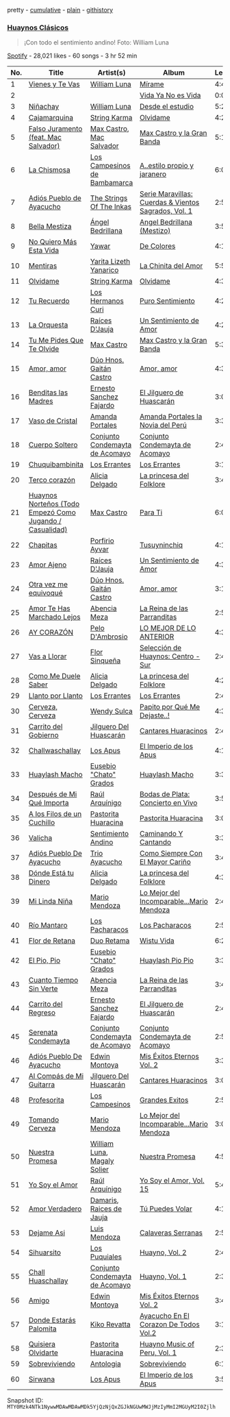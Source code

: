 pretty - [cumulative](/playlists/cumulative/37i9dQZF1DX0dskKWpx62P.md) - [plain](/playlists/plain/37i9dQZF1DX0dskKWpx62P) - [githistory](https://github.githistory.xyz/mackorone/spotify-playlist-archive/blob/main/playlists/plain/37i9dQZF1DX0dskKWpx62P)

### [Huaynos Clásicos](https://open.spotify.com/playlist/37i9dQZF1DX0dskKWpx62P)

> ¡Con todo el sentimiento andino! Foto: William Luna

[Spotify](https://open.spotify.com/user/spotify) - 28,021 likes - 60 songs - 3 hr 52 min

| No. | Title | Artist(s) | Album | Length |
|---|---|---|---|---|
| 1 | [Vienes y Te Vas](https://open.spotify.com/track/20li7MK7ufX4MhYcVsGUIX) | [William Luna](https://open.spotify.com/artist/0iw0Jy3qkvqcDpGJvIRFRw) | [Mírame](https://open.spotify.com/album/1FNmNqN8zEi4TOuhQ4pxkK) | 4:47 |
| 2 | [](https://open.spotify.com/track/4CpOzN60AZOKsufiLpNfhY) | [](https://open.spotify.com/artist/0LyfQWJT6nXafLPZqxe9Of) | [Vida Ya No es Vida](https://open.spotify.com/album/3bYxZ5jLjyWrPcThIpCOZg) | 0:00 |
| 3 | [Niñachay](https://open.spotify.com/track/3kpTxzF6Uas4qZuX5ou4hD) | [William Luna](https://open.spotify.com/artist/0iw0Jy3qkvqcDpGJvIRFRw) | [Desde el estudio](https://open.spotify.com/album/3rLAWBembrdnSdDK8QaGRN) | 5:22 |
| 4 | [Cajamarquina](https://open.spotify.com/track/5tOCsVNHO1rEtC7KaP2v3E) | [String Karma](https://open.spotify.com/artist/42VMxC4VzMu9akH0YIUexx) | [Olvidame](https://open.spotify.com/album/1TyZdWfNCLMUd1sikT13CZ) | 4:25 |
| 5 | [Falso Juramento \(feat\. Mac Salvador\)](https://open.spotify.com/track/09ooFAZPkqMmXrON2wmdWk) | [Max Castro](https://open.spotify.com/artist/0yBAksfvttaIwTvj812Ytr), [Mac Salvador](https://open.spotify.com/artist/1qiPLYO5rrmTOtxSnYeqZX) | [Max Castro y la Gran Banda](https://open.spotify.com/album/3AKPMqREYYrNpkqXC5t8Tv) | 5:13 |
| 6 | [La Chismosa](https://open.spotify.com/track/7o5AxqP9cym90ZeEIqmS9i) | [Los Campesinos de Bambamarca](https://open.spotify.com/artist/5UmukQI0Wc2h7pHjF1tT9m) | [A..estilo propio y jaranero](https://open.spotify.com/album/27FrtbVRNzJw0yXBENTm8D) | 6:05 |
| 7 | [Adiós Pueblo de Ayacucho](https://open.spotify.com/track/5SnatgsCSbX8tQ3WVX9Rhe) | [The Strings Of The Inkas](https://open.spotify.com/artist/5IvgHIvVVCT77omikIYE9O) | [Serie Maravillas: Cuerdas & Vientos Sagrados, Vol\. 1](https://open.spotify.com/album/0orBMvdv3crXTHj2DS4rAp) | 2:59 |
| 8 | [Bella Mestiza](https://open.spotify.com/track/5NRAUbtk0aTVzhB2jxkN7h) | [Ángel Bedrillana](https://open.spotify.com/artist/6gTTDix3FA5TyyW4iEx9aR) | [Angel Bedrillana \(Mestizo\)](https://open.spotify.com/album/4BKlcQZgjkudPLXUayFHLG) | 3:57 |
| 9 | [No Quiero Más Esta Vida](https://open.spotify.com/track/7nMvYV2DHRy2FhtXmNsAl0) | [Yawar](https://open.spotify.com/artist/1uvxq0pWC1f55Yg9XmgLnW) | [De Colores](https://open.spotify.com/album/4qyO900qJRTiM3lPCeHg00) | 4:17 |
| 10 | [Mentiras](https://open.spotify.com/track/43AppGONaZENtN60Ez9Vyv) | [Yarita Lizeth Yanarico](https://open.spotify.com/artist/1XyAr4Gr1SItyAVPiiAI7y) | [La Chinita del Amor](https://open.spotify.com/album/564dCSiWqoKbYuCWIUUyu5) | 5:53 |
| 11 | [Olvidame](https://open.spotify.com/track/0vEBYwEwOYVq1tPqB2Qohf) | [String Karma](https://open.spotify.com/artist/42VMxC4VzMu9akH0YIUexx) | [Olvidame](https://open.spotify.com/album/1TyZdWfNCLMUd1sikT13CZ) | 4:30 |
| 12 | [Tu Recuerdo](https://open.spotify.com/track/0zyojpH4GWVShFTsOMMLJt) | [Los Hermanos Curi](https://open.spotify.com/artist/6I7T17Ero1RtbBpSldSoW9) | [Puro Sentimiento](https://open.spotify.com/album/1xHFN4KS4cJVXRsLKxICgM) | 4:24 |
| 13 | [La Orquesta](https://open.spotify.com/track/0NM3JRUlrBhKbJM2lgKesV) | [Raíces D'Jauja](https://open.spotify.com/artist/2i5IMep3W8A3oFcCI3kp0D) | [Un Sentimiento de Amor](https://open.spotify.com/album/2TBbljVi1JnwCNuVMBHmiJ) | 4:23 |
| 14 | [Tu Me Pides Que Te Olvide](https://open.spotify.com/track/2H19r12AYTfmJ4TBlXXWRE) | [Max Castro](https://open.spotify.com/artist/0yBAksfvttaIwTvj812Ytr) | [Max Castro y la Gran Banda](https://open.spotify.com/album/3AKPMqREYYrNpkqXC5t8Tv) | 5:30 |
| 15 | [Amor, amor](https://open.spotify.com/track/244Edh9MqjjJya4xkSJEUT) | [Dúo Hnos\. Gaitán Castro](https://open.spotify.com/artist/74pSnYkITpgS26sL4xouhZ) | [Amor, amor](https://open.spotify.com/album/216kCpjiFeKDOBJgdGgbSn) | 4:31 |
| 16 | [Benditas las Madres](https://open.spotify.com/track/1Vm5LVuCAyBB3rsWee4ZIz) | [Ernesto Sanchez Fajardo](https://open.spotify.com/artist/3aPmMxqcg0JkCW3Em1SSzC) | [El Jilguero de Huascarán](https://open.spotify.com/album/5SS2SwafKqEmXuU5uuP0S5) | 3:01 |
| 17 | [Vaso de Cristal](https://open.spotify.com/track/2trFtYxzQR6FnNfwuHLpXf) | [Amanda Portales](https://open.spotify.com/artist/4o28hZJdDFqDpg6WcGAJ51) | [Amanda Portales la Novia del Perú](https://open.spotify.com/album/30eO7WmS3tMRiY9MLfLWMn) | 3:37 |
| 18 | [Cuerpo Soltero](https://open.spotify.com/track/1BcTZEHwY7sII7qRwsKEqg) | [Conjunto Condemayta de Acomayo](https://open.spotify.com/artist/7fNXiMybRyHV5Wr8itLWKD) | [Conjunto Condemayta de Acomayo](https://open.spotify.com/album/5eKzkcckQddTWQ4T14kckx) | 2:44 |
| 19 | [Chuquibambinita](https://open.spotify.com/track/3vhm0bQl9Ag22O2XUKaef8) | [Los Errantes](https://open.spotify.com/artist/3YObW3HRSRdnLAy5qVBowr) | [Los Errantes](https://open.spotify.com/album/6MBZ95LW4dmnyRsRvG7Nx3) | 3:12 |
| 20 | [Terco corazón](https://open.spotify.com/track/65VRWF91A0eL7HX1VaYUwM) | [Alicia Delgado](https://open.spotify.com/artist/0rNV2u9J1LiJ2BRtN3oOtW) | [La princesa del Folklore](https://open.spotify.com/album/45hG14f1YCGyg1ezB97HlR) | 3:41 |
| 21 | [Huaynos Norteños \(Todo Empezó Como Jugando / Casualidad\)](https://open.spotify.com/track/3xmSFdTIOFgFrbIN2q4IiY) | [Max Castro](https://open.spotify.com/artist/0yBAksfvttaIwTvj812Ytr) | [Para Ti](https://open.spotify.com/album/4HU9eCiuTHoxRANEAlQ8xu) | 6:01 |
| 22 | [Chapitas](https://open.spotify.com/track/1KAZ9CCzFCwlfs2VoLe3p4) | [Porfirio Ayvar](https://open.spotify.com/artist/1nu4Tbh3AzDwDMXIaEFRzx) | [Tusuyninchiq](https://open.spotify.com/album/6t3uN5N7F3qT1b5f6LfRlU) | 4:19 |
| 23 | [Amor Ajeno](https://open.spotify.com/track/3UlgjKoybmeyMmfIspHBe9) | [Raíces D'Jauja](https://open.spotify.com/artist/2i5IMep3W8A3oFcCI3kp0D) | [Un Sentimiento de Amor](https://open.spotify.com/album/2TBbljVi1JnwCNuVMBHmiJ) | 4:37 |
| 24 | [Otra vez me equivoqué](https://open.spotify.com/track/6WATTVi4gRkxzavGw2YZtq) | [Dúo Hnos\. Gaitán Castro](https://open.spotify.com/artist/74pSnYkITpgS26sL4xouhZ) | [Amor, amor](https://open.spotify.com/album/216kCpjiFeKDOBJgdGgbSn) | 3:17 |
| 25 | [Amor Te Has Marchado Lejos](https://open.spotify.com/track/5jseVt76rTtOqTL7WxcO2m) | [Abencia Meza](https://open.spotify.com/artist/4zCJHsmMfINEFpnFz1DkZt) | [La Reina de las Parranditas](https://open.spotify.com/album/4ilEmL4SZbMRFZl5apcr3F) | 2:50 |
| 26 | [AY CORAZÓN](https://open.spotify.com/track/14XLX8xbjueFBRMnrUNiRk) | [Pelo D'Ambrosio](https://open.spotify.com/artist/7d1wBAl5FEvOENbACiZIYZ) | [LO MEJOR DE LO ANTERIOR](https://open.spotify.com/album/7MzodXzKWxlxylBShZGnSW) | 4:37 |
| 27 | [Vas a Llorar](https://open.spotify.com/track/2MprqfkZ99YxetGfp8gZ6W) | [Flor Sinqueña](https://open.spotify.com/artist/3Wpp2yCFRITdmRVsDracBe) | [Selección de Huaynos: Centro \- Sur](https://open.spotify.com/album/1EnGdpyue1EVF0XlGdhmeO) | 2:40 |
| 28 | [Como Me Duele Saber](https://open.spotify.com/track/4m93vYRlOax2Vbbl2fXJnW) | [Alicia Delgado](https://open.spotify.com/artist/0rNV2u9J1LiJ2BRtN3oOtW) | [La princesa del Folklore](https://open.spotify.com/album/45hG14f1YCGyg1ezB97HlR) | 4:20 |
| 29 | [Llanto por Llanto](https://open.spotify.com/track/5H1GKJbNqttrG2mXCnMwWJ) | [Los Errantes](https://open.spotify.com/artist/3YObW3HRSRdnLAy5qVBowr) | [Los Errantes](https://open.spotify.com/album/6MBZ95LW4dmnyRsRvG7Nx3) | 2:41 |
| 30 | [Cerveza, Cerveza](https://open.spotify.com/track/5wtuD6qC9x6NK3tdH7Rh2Y) | [Wendy Sulca](https://open.spotify.com/artist/3LY2cnBt6jqLEdJco5NBE2) | [Papito por Qué Me Dejaste..!](https://open.spotify.com/album/0dmYa6GxBcTxBRJ5xZu7X1) | 4:34 |
| 31 | [Carrito del Gobierno](https://open.spotify.com/track/1Net8ueUaiGDbFvokcINq7) | [Jilguero Del Huascarán](https://open.spotify.com/artist/3ys2iBkiK7WY5yx248KIpx) | [Cantares Huaracinos](https://open.spotify.com/album/1XdlfgaPbCWRq3XGmEP9OK) | 2:40 |
| 32 | [Challwaschallay](https://open.spotify.com/track/2n7NBbbEIyUo9tNZ963ivB) | [Los Apus](https://open.spotify.com/artist/0AFZV1o9URU4250NqeLuvf) | [El Imperio de los Apus](https://open.spotify.com/album/0rrBats1rpEHyynw5YETSH) | 4:14 |
| 33 | [Huaylash Macho](https://open.spotify.com/track/2wIRGGoFZ43qlGKd5c0gnE) | [Eusebio "Chato" Grados](https://open.spotify.com/artist/6zgB4oxPALPaoxlCPkvj32) | [Huaylash Macho](https://open.spotify.com/album/5Z2unS845iqX49m9LokIxz) | 3:39 |
| 34 | [Después de Mi Qué Importa](https://open.spotify.com/track/0kGI5wzDxnh8sz42sb9H7g) | [Raúl Arquínigo](https://open.spotify.com/artist/0Fai0nBdLeTWPHpSMeVzfO) | [Bodas de Plata: Concierto en Vivo](https://open.spotify.com/album/0PpRiM2ur6dZKZ48z5e5te) | 3:57 |
| 35 | [A los Filos de un Cuchillo](https://open.spotify.com/track/2NV98hFxTvHGnzFLDfmOXI) | [Pastorita Huaracina](https://open.spotify.com/artist/75Orb0PXE3VANhXihfdxsF) | [Pastorita Huaracina](https://open.spotify.com/album/7LrDqHp1qBGa16z2MqqThM) | 3:08 |
| 36 | [Valicha](https://open.spotify.com/track/1RxVbw47XHuwtibKprzX3I) | [Sentimiento Andino](https://open.spotify.com/artist/24ekejeYKRsI7YE26PczBs) | [Caminando Y Cantando](https://open.spotify.com/album/5qiNMwmbj1mzo925QVkHGI) | 3:35 |
| 37 | [Adiós Pueblo De Ayacucho](https://open.spotify.com/track/43qqoWGmOa8UAXJZtScAfe) | [Trio Ayacucho](https://open.spotify.com/artist/3RRRYXxdsZ7IoFGDALJIA8) | [Como Siempre Con El Mayor Cariño](https://open.spotify.com/album/6wvfzD7OBcegaxiW28Q5gn) | 3:44 |
| 38 | [Dónde Está tu Dinero](https://open.spotify.com/track/6i1F5QTSueIXqY0lkmkjEo) | [Alicia Delgado](https://open.spotify.com/artist/0rNV2u9J1LiJ2BRtN3oOtW) | [La princesa del Folklore](https://open.spotify.com/album/45hG14f1YCGyg1ezB97HlR) | 4:30 |
| 39 | [Mi Linda Niña](https://open.spotify.com/track/0Pf4rmQmrIl6G0bbuszuwH) | [Mario Mendoza](https://open.spotify.com/artist/16wOUZsJRt4lH9cM9Js3VQ) | [Lo Mejor del Incomparable...Mario Mendoza](https://open.spotify.com/album/1fq9eMMW89xN3BxZvWgDuw) | 2:43 |
| 40 | [Río Mantaro](https://open.spotify.com/track/3IOnWo0h8Vl0VrQKhOQmLj) | [Los Pacharacos](https://open.spotify.com/artist/1zo4zNnsG4FZjK7OFqvDLW) | [Los Pacharacos](https://open.spotify.com/album/5r2IZe4Ce9ozJ1lcBU9iAZ) | 2:57 |
| 41 | [Flor de Retana](https://open.spotify.com/track/26cc7Xk07PeBLj8aH2sGmE) | [Duo Retama](https://open.spotify.com/artist/3RW7F1HCOJ2j0rCgVOc3Kf) | [Wistu Vida](https://open.spotify.com/album/5vm7rrxB7W8VUPUsiJyd9k) | 6:28 |
| 42 | [El Pio, Pio](https://open.spotify.com/track/2r9yZQgAutifXWUfefnUnz) | [Eusebio "Chato" Grados](https://open.spotify.com/artist/6zgB4oxPALPaoxlCPkvj32) | [Huaylash Pio Pio](https://open.spotify.com/album/2baljY40vl4lfiDbQ3e7OO) | 3:39 |
| 43 | [Cuanto Tiempo Sin Verte](https://open.spotify.com/track/7GlMO54HvIzDc6E7vWw7W9) | [Abencia Meza](https://open.spotify.com/artist/4zCJHsmMfINEFpnFz1DkZt) | [La Reina de las Parranditas](https://open.spotify.com/album/4ilEmL4SZbMRFZl5apcr3F) | 3:40 |
| 44 | [Carrito del Regreso](https://open.spotify.com/track/6E37bI48bQcPPJj20aNCOL) | [Ernesto Sanchez Fajardo](https://open.spotify.com/artist/3aPmMxqcg0JkCW3Em1SSzC) | [El Jilguero de Huascarán](https://open.spotify.com/album/5SS2SwafKqEmXuU5uuP0S5) | 2:41 |
| 45 | [Serenata Condemayta](https://open.spotify.com/track/7rPxPZBc4FD4SwdA6rYjus) | [Conjunto Condemayta de Acomayo](https://open.spotify.com/artist/7fNXiMybRyHV5Wr8itLWKD) | [Conjunto Condemayta de Acomayo](https://open.spotify.com/album/5eKzkcckQddTWQ4T14kckx) | 2:53 |
| 46 | [Adiós Pueblo De Ayacucho](https://open.spotify.com/track/3HmLLvBwJhsYChABzWH9Of) | [Edwin Montoya](https://open.spotify.com/artist/3owb5B5H82e72R5GJYSnwb) | [Mis Éxitos Eternos Vol\. 2](https://open.spotify.com/album/06vV1HQ2BaOUSqK70fYMi2) | 3:30 |
| 47 | [Al Compás de Mi Guitarra](https://open.spotify.com/track/2K7LHE6Y0JU1qoL7cyesxY) | [Jilguero Del Huascarán](https://open.spotify.com/artist/3ys2iBkiK7WY5yx248KIpx) | [Cantares Huaracinos](https://open.spotify.com/album/1XdlfgaPbCWRq3XGmEP9OK) | 3:06 |
| 48 | [Profesorita](https://open.spotify.com/track/19fr1BVHzzdxkJtHee5PU7) | [Los Campesinos](https://open.spotify.com/artist/4Y6bDQ3ZuNk1IcX4FmdrBZ) | [Grandes Exitos](https://open.spotify.com/album/1x7195GR18267D7Ix6xpzE) | 2:51 |
| 49 | [Tomando Cerveza](https://open.spotify.com/track/2zkjU1FIQ35rpmDHK2C9fy) | [Mario Mendoza](https://open.spotify.com/artist/16wOUZsJRt4lH9cM9Js3VQ) | [Lo Mejor del Incomparable...Mario Mendoza](https://open.spotify.com/album/1fq9eMMW89xN3BxZvWgDuw) | 3:00 |
| 50 | [Nuestra Promesa](https://open.spotify.com/track/2z6PQ65b5pTBnI8lqMMwrR) | [William Luna](https://open.spotify.com/artist/0iw0Jy3qkvqcDpGJvIRFRw), [Magaly Solier](https://open.spotify.com/artist/2XftZLqhgVPUlCn4g0uBZ6) | [Nuestra Promesa](https://open.spotify.com/album/1y5FGSrv0xgzhqJRSkvFob) | 4:50 |
| 51 | [Yo Soy el Amor](https://open.spotify.com/track/71uueguZUf1L9CqA8zQM0B) | [Raúl Arquínigo](https://open.spotify.com/artist/0Fai0nBdLeTWPHpSMeVzfO) | [Yo Soy el Amor, Vol\. 15](https://open.spotify.com/album/6gCMVRPtf57mWK4belnSRo) | 5:40 |
| 52 | [Amor Verdadero](https://open.spotify.com/track/1CMgLNMnmOzQc1pbaVwctV) | [Damaris](https://open.spotify.com/artist/2zcBBdC0mMH60MMglRpHod), [Raices de Jauja](https://open.spotify.com/artist/4GBwdePu8Ym2dbI6P72zi9) | [Tú Puedes Volar](https://open.spotify.com/album/6Mfa1vsbXf1sIRg4GMtpXw) | 4:10 |
| 53 | [Dejame Asi](https://open.spotify.com/track/5xa252VDy3F7yeulREj06Z) | [Luis Mendoza](https://open.spotify.com/artist/4MmslUYXQXsZjNAXrgyYA2) | [Calaveras Serranas](https://open.spotify.com/album/4BpC4Ap05hVHTqZf91YwY2) | 2:51 |
| 54 | [Sihuarsito](https://open.spotify.com/track/1SE8uvi7ORh3Q9qFR91yWN) | [Los Puquiales](https://open.spotify.com/artist/56BGpfV7llrp7rvvseEaPn) | [Huayno, Vol\. 2](https://open.spotify.com/album/5ruEdZJIr4XPSlNvCrnrU4) | 2:47 |
| 55 | [Chall Huaschallay](https://open.spotify.com/track/756FMK950mmLA7hFN05QT2) | [Conjunto Condemayta de Acomayo](https://open.spotify.com/artist/7fNXiMybRyHV5Wr8itLWKD) | [Huayno, Vol\. 1](https://open.spotify.com/album/5kHgLSrmQKlEAqY2jYz14P) | 2:39 |
| 56 | [Amigo](https://open.spotify.com/track/1hX2Kv3f6X1fUJpMzuihgi) | [Edwin Montoya](https://open.spotify.com/artist/3owb5B5H82e72R5GJYSnwb) | [Mis Éxitos Eternos Vol\. 2](https://open.spotify.com/album/06vV1HQ2BaOUSqK70fYMi2) | 3:42 |
| 57 | [Donde Estarás Palomita](https://open.spotify.com/track/3M4eyS4qeq1GXUNAVdTGHN) | [Kiko Revatta](https://open.spotify.com/artist/13biTRIVK4wnKZ8KVvTgRa) | [Ayacucho En El Corazon De Todos Vol.2](https://open.spotify.com/album/5J36nWq3TbIe8S9zvQaERi) | 3:17 |
| 58 | [Quisiera Olvidarte](https://open.spotify.com/track/6fjbD1QYBlkSTQrwbIMvFE) | [Pastorita Huaracina](https://open.spotify.com/artist/75Orb0PXE3VANhXihfdxsF) | [Huayno Music of Peru, Vol\. 1](https://open.spotify.com/album/6BmF9UOYhJPnn4QqWscWfs) | 2:33 |
| 59 | [Sobreviviendo](https://open.spotify.com/track/16qJf5xG4q9x4LKoH5LCaY) | [Antologia](https://open.spotify.com/artist/1cKkCkJkKegHCRYx02lBI6) | [Sobreviviendo](https://open.spotify.com/album/4DqONiFlTWK15YkDQ62D9R) | 6:17 |
| 60 | [Sirwana](https://open.spotify.com/track/4QJ4AGqVMGrVCXtPBmzldQ) | [Los Apus](https://open.spotify.com/artist/0AFZV1o9URU4250NqeLuvf) | [El Imperio de los Apus](https://open.spotify.com/album/0rrBats1rpEHyynw5YETSH) | 3:59 |

Snapshot ID: `MTY0Mzk4NTk1NywwMDAwMDAwMDk5YjQzNjQxZGJkNGUwMWJjMzIyMmI2MGUyM2I0Zjlh`
